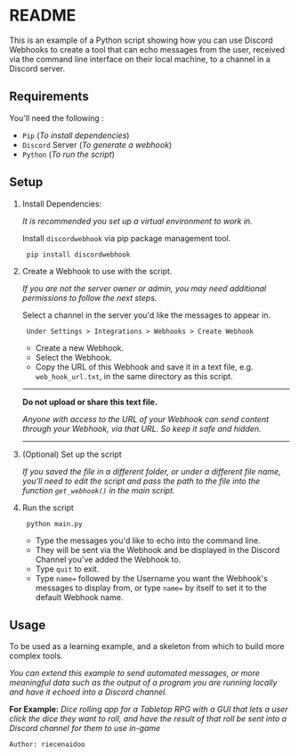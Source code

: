 # README

This is an example of a Python script showing how you can use Discord Webhooks to create a tool that can echo messages from the user, received via the command line interface on their local machine, to a channel in a Discord server.

## Requirements

You'll need the following :

- `Pip` (*To install dependencies*)
- `Discord` Server (*To generate a webhook*)
- `Python` (*To run the script*)

## Setup

1. Install Dependencies:

    *It is recommended you set up a virtual environment to work in.*

    Install `discordwebhook` via pip package management tool.

        pip install discordwebhook

2. Create a Webhook to use with the script.

    *If you are not the server owner or admin, you may need additional permissions to follow the next steps.*

    Select a channel in the server you'd like the messages to appear in.

        Under Settings > Integrations > Webhooks > Create Webhook

    - Create a new Webhook.
    - Select the Webhook.
    - Copy the URL of this Webhook and save it in a text file, e.g. `web_hook_url.txt`, in the same directory as this script.

    ---  

    **Do not upload or share this text file.**

    *Anyone with access to the URL of your Webhook can send content through your Webhook, via that URL. So keep it safe and hidden.*

    ---

3. (Optional) Set up the script

    *If you saved the file in a different folder, or under a different file name, you'll need to edit the script and pass the path to the file into the function `get_webhook()` in the main script.*

4. Run the script

        python main.py

    - Type the messages you'd like to echo into the command line.
    - They will be sent via the Webhook and be displayed in the Discord Channel you've added the Webhook to.
    - Type `quit` to exit.
    - Type `name=` followed by the Username you want the Webhook's messages to display from, or type `name=` by itself to set it to the default Webhook name.

## Usage

To be used as a learning example, and a skeleton from which to build more complex tools.

*You can extend this example to send automated messages, or more meaningful data such as the output of a program you are running locally and have it echoed into a Discord channel.*

**For Example:**
*Dice rolling app for a Tabletop RPG with a GUI that lets a user click the dice they want to roll, and have the result of that roll be sent into a Discord channel for them to use in-game*

    Author: riecenaidoo
